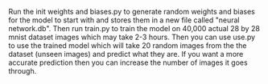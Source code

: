 Run the init weights and biases.py to generate random weights and biases for the model to start with and stores them in a new file called "neural network.db".
Then run train.py to train the model on 40,000 actual 28 by 28 mnist dataset images which may take 2-3 hours.
Then you can use use.py to use the trained model which will take 20 random images from the the dataset (unseen images) and predict what they are.
If you want a more accurate prediction then you can increase the number of images it goes through.

